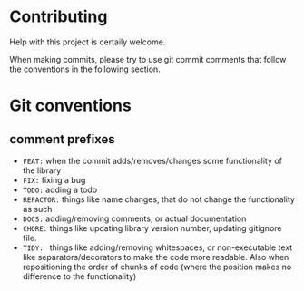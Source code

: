 # Contributing

Help with this project is certaily welcome.

When making commits, please try to use git commit comments that follow the conventions in the following section.

# Git conventions

## comment prefixes

- `FEAT:` when the commit adds/removes/changes some functionality of the library
- `FIX:` fixing a bug
- `TODO:` adding a todo
- `REFACTOR:` things like name changes, that do not change the functionality as such
- `DOCS:` adding/removing comments, or actual documentation
- `CHORE:` things like updating library version number, updating gitignore file.
- `TIDY: ` things like adding/removing whitespaces, or non-executable text like separators/decorators to make the code more readable. Also when repositioning the order of chunks of code (where the position makes no difference to the functionality)
